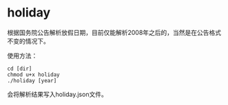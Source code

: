 # holiday
根据国务院公告解析放假日期，目前仅能解析2008年之后的，当然是在公告格式不变的情况下。

使用方法：
```
cd [dir]
chmod u+x holiday
./holiday [year]
```
会将解析结果写入holiday.json文件。
